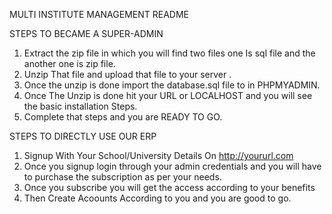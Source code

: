 MULTI INSTITUTE MANAGEMENT README

STEPS TO BECAME A SUPER-ADMIN

1.	Extract the zip file in which you will find two files one Is sql file and the another one is zip file.
2.	Unzip That file and upload that file to your server .
3.	Once the unzip is done import the database.sql file to in PHPMYADMIN.
4.	Once The Unzip is done hit your URL or LOCALHOST and you will see the basic installation Steps.
5.	Complete that steps and you are READY TO GO.

STEPS TO DIRECTLY USE OUR ERP

1.	Signup With Your School/University Details On http://yoururl.com
2.	Once you signup login through your admin credentials and you will have to purchase the subscription as per your needs.
3.	Once you subscribe you will get the access according to your benefits
4.	Then Create Acoounts According to you and you are good to go.


